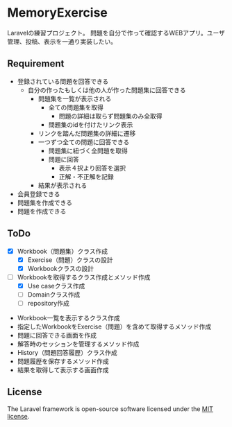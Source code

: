 # MemoryExercise
Laravelの練習プロジェクト。
問題を自分で作って確認するWEBアプリ。ユーザ管理、投稿、表示を一通り実装したい。

## Requirement
- 登録されている問題を回答できる
  - 自分の作ったもしくは他の人が作った問題集に回答できる
    - 問題集を一覧が表示される
      - 全ての問題集を取得
        - 問題の詳細は取らず問題集のみ全取得
      - 問題集のidを付けたリンク表示
    - リンクを踏んだ問題集の詳細に遷移
    - 一つずつ全ての問題に回答できる
      - 問題集に紐づく全問題を取得
      - 問題に回答
        - 表示４択より回答を選択
        - 正解・不正解を記録
    - 結果が表示される
- 会員登録できる
- 問題集を作成できる
- 問題を作成できる

## ToDo
- [x] Workbook（問題集）クラス作成
  - [x] Exercise（問題）クラスの設計
  - [x] Workbookクラスの設計
- [ ] Workbookを取得するクラス作成とメソッド作成
  - [x] Use caseクラス作成
  - [ ] Domainクラス作成
  - [ ] repository作成
- Workbook一覧を表示するクラス作成
- 指定したWorkbookをExercise（問題）を含めて取得するメソッド作成
- 問題に回答できる画面を作成
- 解答時のセッションを管理するメソッド作成
- History（問題回答履歴）クラス作成
- 問題履歴を保存するメソッド作成
- 結果を取得して表示する画面作成

## License
The Laravel framework is open-source software licensed under the [MIT license](https://opensource.org/licenses/MIT).
